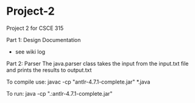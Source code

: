 # Project-2
Project 2 for CSCE 315

Part 1: Design Documentation
- see wiki log

Part 2: Parser 
The java.parser class takes the input from the input.txt file and prints the results to output.txt

To compile use:
javac -cp "antlr-4.7.1-complete.jar" *.java

To run:
java -cp ".:antlr-4.7.1-complete.jar"
